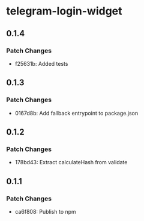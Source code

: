 # telegram-login-widget

## 0.1.4

### Patch Changes

- f25631b: Added tests

## 0.1.3

### Patch Changes

- 0167d8b: Add fallback entrypoint to package.json

## 0.1.2

### Patch Changes

- 178bd43: Extract calculateHash from validate

## 0.1.1

### Patch Changes

- ca6f808: Publish to npm
